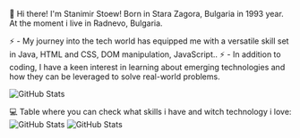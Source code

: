 👋 Hi there! I'm Stanimir Stoew!
Born in Stara Zagora, Bulgaria in 1993 year. At the moment i live in Radnevo, Bulgaria.

⚡ -  My journey into the tech world has equipped me with a versatile skill set in Java, HTML and CSS, DOM manipulation, JavaScript..
⚡ -  In addition to coding, I have a keen interest in learning about emerging technologies and how they can be leveraged to solve real-world problems. 

![GitHub Stats](https://github-readme-stats.vercel.app/api?username=sstoew93&theme=dark&show_icons=true&hide_border=true&count_private=true)



💻 Table where you can check what skills i have and witch technology i love:
![GitHub Stats](https://github-readme-stats.vercel.app/api/top-langs/?username=sstoew93&theme=dark&show_icons=true&hide_border=true&layout=compact)
![GitHub Stats](https://github-readme-streak-stats.herokuapp.com/?user=sstoew93&theme=dark&hide_border=true)



<!--### Hello, my name is Stanimir Stoew! 👋

Born 1993 in Stara Zagora, Bulgaria!
Have passion in computers and programming since 18 years old.

- 🔭 Check the table about my knowledge
- ⚡ HTML/CSS developer
- ⚡ JAVA developer
- 🌱 I’m currently learning JavaScript Front-end.

![GitHub Stats](https://github-readme-stats.vercel.app/api?username=sstoew93&theme=dark&show_icons=true&hide_border=true&count_private=true)
![GitHub Stats](https://github-readme-stats.vercel.app/api/top-langs/?username=sstoew93&theme=dark&show_icons=true&hide_border=true&layout=compact)
![GitHub Stats](https://github-readme-streak-stats.herokuapp.com/?user=sstoew93&theme=dark&hide_border=true)
-->
<!--
**sstoew93/sstoew93** is a ✨ _special_ ✨ repository because its `README.md` (this file) appears on your GitHub profile.

Here are some ideas to get you started:

- 🔭 I’m currently working on ...
- 🌱 I’m currently learning ...
- 👯 I’m looking to collaborate on ...
- 🤔 I’m looking for help with ...
- 💬 Ask me about ...
- 📫 How to reach me: ...
- 😄 Pronouns: ...
- ⚡ Fun fact: ...
-->
